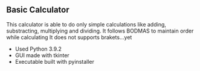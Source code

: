 ## Basic Calculator

This calculator is able to do only simple calculations like adding, substracting, multiplying and dividing.
It follows BODMAS to maintain order while calculating
It does not supports brakets...yet

- Used Python 3.9.2
- GUI made with tkinter
- Executable built with pyinstaller